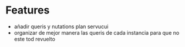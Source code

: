 # Features

- añadir queris y nutations plan servucui
- organizar de mejor manera las queris de cada instancia para que no este tod revuelto
